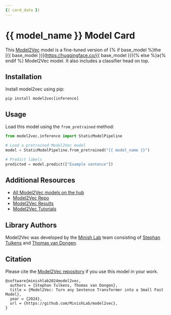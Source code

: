 ```yaml
---
{{ card_data }}
---
```


# {{ model_name }} Model Card

This [Model2Vec](https://github.com/MinishLab/model2vec) model is a fine-tuned version of {% if base_model %}the [{{ base_model }}](https://huggingface.co/{{ base_model }}){% else %}a{% endif %} Model2Vec model. It also includes a classifier head on top.

## Installation

Install model2vec using pip:
```
pip install model2vec[inference]
```

## Usage
Load this model using the `from_pretrained` method:
```python
from model2vec.inference import StaticModelPipeline

# Load a pretrained Model2Vec model
model = StaticModelPipeline.from_pretrained("{{ model_name }}")

# Predict labels
predicted = model.predict(["Example sentence"])
```

## Additional Resources

- [All Model2Vec models on the hub](https://huggingface.co/models?library=model2vec)
- [Model2Vec Repo](https://github.com/MinishLab/model2vec)
- [Model2Vec Results](https://github.com/MinishLab/model2vec?tab=readme-ov-file#results)
- [Model2Vec Tutorials](https://github.com/MinishLab/model2vec/tree/main/tutorials)

## Library Authors

Model2Vec was developed by the [Minish Lab](https://github.com/MinishLab) team consisting of [Stephan Tulkens](https://github.com/stephantul) and [Thomas van Dongen](https://github.com/Pringled).

## Citation

Please cite the [Model2Vec repository](https://github.com/MinishLab/model2vec) if you use this model in your work.
```
@software{minishlab2024model2vec,
  authors = {Stephan Tulkens, Thomas van Dongen},
  title = {Model2Vec: Turn any Sentence Transformer into a Small Fast Model},
  year = {2024},
  url = {https://github.com/MinishLab/model2vec},
}
```
